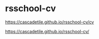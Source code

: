 # rsschool-cv

https://cascadetile.github.io/rsschool-cv/cv

https://cascadetile.github.io/rsschool-cv/
